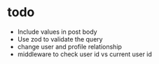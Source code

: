 # todo

- Include values in post body
- Use zod to validate the query
- change user and profile relationship
- middleware to check user id vs current user id
